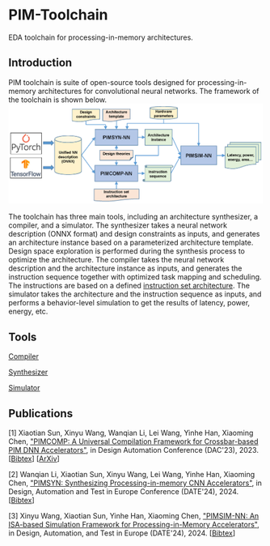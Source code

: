 # PIM-Toolchain
EDA toolchain for processing-in-memory architectures.

## Introduction
PIM toolchain is suite of open-source tools designed for processing-in-memory architectures for convolutional neural networks. The framework of the toolchain is shown below.
![framework](toolchain.png)

The toolchain has three main tools, including an architecture synthesizer, a compiler, and a simulator. The synthesizer takes a neural network description (ONNX format) and design constraints as inputs, and generates an architecture instance based on a parameterized architecture template. Design space exploration is performed during the synthesis process to optimize the architecture. The compiler takes the neural network description and the architecture instance as inputs, and generates the instruction sequence together with optimized task mapping and scheduling. The instructions are based on a defined [instruction set architecture](https://arxiv.org/abs/2308.06449). The simulator takes the architecture and the instruction sequence as inputs, and performs a behavior-level simulation to get the results of latency, power, energy, etc.

## Tools

[Compiler](https://github.com/sunxt99/PIMCOMP-NN)

[Synthesizer](https://github.com/lixixi-jook/PIMSYN-NN)

[Simulator](https://github.com/wangxy-2000/pimsim-nn)


## Publications

[1] Xiaotian Sun, Xinyu Wang, Wanqian Li, Lei Wang, Yinhe Han, Xiaoming Chen, ["PIMCOMP: A Universal Compilation Framework for Crossbar-based PIM DNN Accelerators"](https://ieeexplore.ieee.org/document/10247928), in Design Automation Conference (DAC'23), 2023.  [[Bibtex](https://github.com/chenxm1986/PIM-Toolchain/blob/main/papers/bibtex.txt)] [[ArXiv](https://arxiv.org/abs/2307.01475)]

[2] Wanqian Li, Xiaotian Sun, Xinyu Wang, Lei Wang, Yinhe Han, Xiaoming Chen, ["PIMSYN: Synthesizing Processing-in-memory CNN Accelerators"](https://github.com/chenxm1986/PIM-Toolchain/tree/main/papers/pimsyn-nn.pdf), in Design, Automation and Test in Europe Conference (DATE'24), 2024. [[Bibtex](https://github.com/chenxm1986/PIM-Toolchain/blob/main/papers/bibtex.txt)]

[3] Xinyu Wang, Xiaotian Sun, Yinhe Han, Xiaoming Chen, ["PIMSIM-NN: An ISA-based Simulation Framework for Processing-in-Memory Accelerators"](https://github.com/chenxm1986/PIM-Toolchain/tree/main/papers/pimsim-nn.pdf), in Design, Automation, and Test in Europe (DATE'24), 2024.  [[Bibtex](https://github.com/chenxm1986/PIM-Toolchain/blob/main/papers/bibtex.txt)]